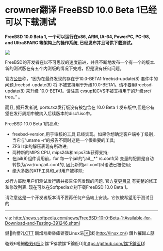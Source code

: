 crowner翻译
FreeBSD 10.0 Beta 1已经可以下载测试
================================================================================
**FreeBSD 10.0 Beta 1, 一个可以运行在x86, ARM, IA-64, PowerPC, PC-98, and UltraSPARC 等架构上的操作系统, 已经发布并且可供下载测试。**

![](http://i1-news.softpedia-static.com/images/news2/FreeBSD-10-0-Beta-1-Available-for-Download-and-Testing-391246-2.png)

FreeBSD的开发者在以不可思议的速度前进，并且不断地发布一个有一个的版本. 新的测试版在有五个内测版的情况下完成，但是没有任何问题。

官方[公告][1]称，“因为在最终发现的存在于10.0-BETA1 freebsd-update(8) 套件中的问题,freebsd-update(8) 将 不被支持用于升级10.0-BETA1。请不要用freebsd-update(8) 来升级 10.0-BETA1。请注意 cvsup和CVS不被支持用于的升级src/ tree。” 。

而且, 据开发者说, ports.txz发行版没有被包含在 10.0 Beta 1 发布版中,但是它有望在发行周期中被纳入后续版本的disc1.iso中。

FreeBSD 10.0 Beta 1的亮点:

- freebsd-version,用于审核的工具,已经实现。如果你想确定客户端补丁级别，当它与'uname -r'的报告不同时这是一个很重要的工具;
- ZFS lzjb的解压表现有所改进;
- 两种新的MIPS CPU, mips24k和mips74k获得支持;
-   在jail(8)组件调用前，for 每一个jail的"jail_<jname>_*" rc.conf(5) 变量的配置是自动转换为/var/run/jail.<jname>.conf的, 因此新的jail.conf(5)语法已被使用;
- 绝大多数的ATF工具和_atf用户被移除;

发行方鼓励用户们测试发行版并报告任何发现的问题. 官方[变更目录][1] 有完整的修正和修改列表. 现在可以在Softpedia立刻下载FreeBSD 10.0 Beta 1。

请注意这是一个开发者版本请不要再任何产品端上安装。它仅被希望用于测试目的.

--------------------------------------------------------------------------------

via: http://news.softpedia.com/news/FreeBSD-10-0-Beta-1-Available-for-Download-and-Testing-391246.shtml

鏈枃鐢?[LCTT](https://github.com/LCTT/TranslateProject) 鍘熷垱缈昏瘧锛孾Linux涓浗](http://linux.cn/) 鑽ｈ獕鎺ㄥ嚭

璇戣€咃細[璇戣€匢D](https://github.com/璇戣€匢D) 鏍″锛歔鏍″鑰匢D](https://github.com/鏍″鑰匢D)

[1]:http://lists.freebsd.org/pipermail/freebsd-current/2013-October/045524.html
